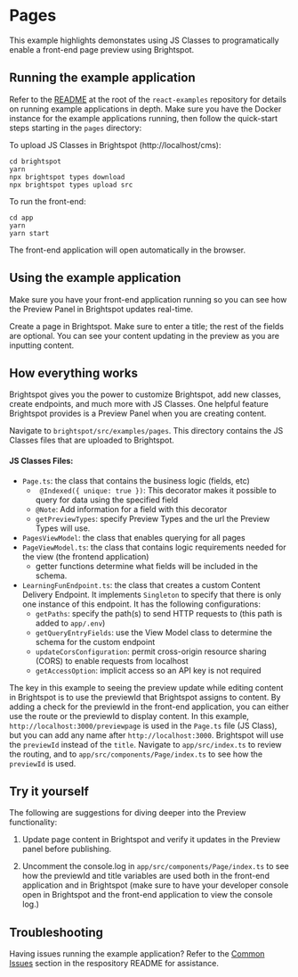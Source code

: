 # Pages

This example highlights demonstates using JS Classes to programatically enable a front-end page preview using Brightspot.

## Running the example application

Refer to the [README](/README.md) at the root of the `react-examples` repository for details on running example applications in depth. Make sure you have the Docker instance for the example applications running, then follow the quick-start steps starting in the `pages` directory:

To upload JS Classes in Brightspot (http://localhost/cms):

```
cd brightspot
yarn
npx brightspot types download
npx brightspot types upload src

```

To run the front-end:

```
cd app
yarn
yarn start
```

The front-end application will open automatically in the browser.

## Using the example application

Make sure you have your front-end application running so you can see how the Preview Panel in Brightspot updates real-time.

Create a page in Brightspot. Make sure to enter a title; the rest of the fields are optional. You can see your content updating in the preview as you are inputting content.

## How everything works

Brightspot gives you the power to customize Brightspot, add new classes, create endpoints, and much more with JS Classes. One helpful feature Brightspot provides is a Preview Panel when you are creating content.

Navigate to `brightspot/src/examples/pages`. This directory contains the JS Classes files that are uploaded to Brightspot.

#### JS Classes Files:

- `Page.ts`: the class that contains the business logic (fields, etc)
  - ` @Indexed({ unique: true })`: This decorator makes it possible to query for data using the specified field
  - `@Note`: Add information for a field with this decorator
  - `getPreviewTypes`: specify Preview Types and the url the Preview Types will use.
- `PagesViewModel`: the class that enables querying for all pages
- `PageViewModel.ts`: the class that contains logic requirements needed for the view (the frontend application)
  - getter functions determine what fields will be included in the schema.
- `LearningFunEndpoint.ts`: the class that creates a custom Content Delivery Endpoint. It implements `Singleton` to specify that there is only one instance of this endpoint. It has the following configurations:
  - `getPaths`: specify the path(s) to send HTTP requests to (this path is added to `app/.env`)
  - `getQueryEntryFields`: use the View Model class to determine the schema for the custom endpoint
  - `updateCorsConfiguration`: permit cross-origin resource sharing (CORS) to enable requests from localhost
  - `getAccessOption`: implicit access so an API key is not required

The key in this example to seeing the preview update while editing content in Brightspot is to use the previewId that Brightspot assigns to content. By adding a check for the previewId in the front-end application, you can either use the route or the previewId to display content. In this example, `http://localhost:3000/previewpage` is used in the `Page.ts` file (JS Class), but you can add any name after `http://localhost:3000`. Brightspot will use the `previewId` instead of the `title`. Navigate to `app/src/index.ts` to review the routing, and to `app/src/components/Page/index.ts` to see how the `previewId` is used.

## Try it yourself

The following are suggestions for diving deeper into the Preview functionality:

1. Update page content in Brightspot and verify it updates in the Preview panel before publishing.

2. Uncomment the console.log in `app/src/components/Page/index.ts` to see how the previewId and title variables are used both in the front-end application and in Brightspot (make sure to have your developer console open in Brightspot and the front-end application to view the console log.)

## Troubleshooting

Having issues running the example application? Refer to the [Common Issues](/README.md) section in the respository README for assistance.
